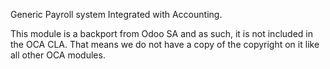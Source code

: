 Generic Payroll system Integrated with Accounting.

This module is a backport from Odoo SA and as such, it is not included
in the OCA CLA. That means we do not have a copy of the copyright on it
like all other OCA modules.
